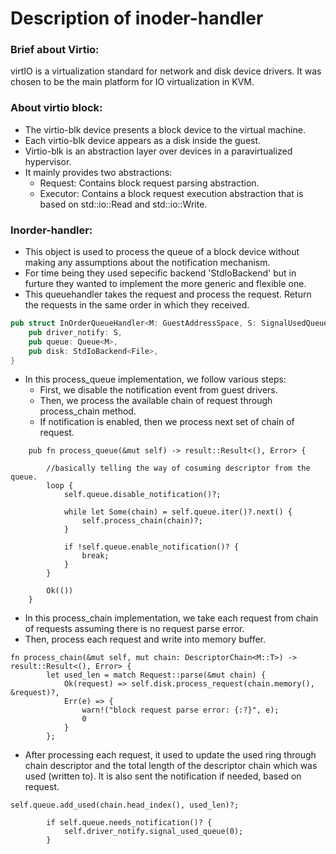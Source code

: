 # Description of inoder-handler

### Brief about Virtio:  
virtIO is a virtualization standard for network and disk device drivers. It was chosen to be the main platform for IO virtualization in KVM.

### About virtio block:
- The virtio-blk device presents a block device to the virtual machine.
- Each virtio-blk device appears as a disk inside the guest.
- Virtio-blk is an abstraction layer over devices in a paravirtualized hypervisor.
- It mainly provides two abstractions:
  - Request: Contains block request parsing abstraction.
  - Executor: Contains a block request execution abstraction that is based on std::io::Read and std::io::Write.

### Inorder-handler: 

- This object is used to process the queue of a block device without making any assumptions about the notification mechanism.
- For time being they used sepecific backend 'StdIoBackend' but in furture they wanted to implement the more generic and flexible one.
- This queuehandler takes the request and process the request. Return the requests in the same order in which they received.
```rs
pub struct InOrderQueueHandler<M: GuestAddressSpace, S: SignalUsedQueue> {
    pub driver_notify: S,
    pub queue: Queue<M>,
    pub disk: StdIoBackend<File>,
}
```

- In this process_queue implementation, we follow various steps:
  - First, we disable the notification event from guest drivers.  
  - Then, we process the available chain of request through process_chain method.  
  - If notification is enabled, then we process next set of chain of request.  

```
    pub fn process_queue(&mut self) -> result::Result<(), Error> {
        
        //basically telling the way of cosuming descriptor from the queue.
        loop {
            self.queue.disable_notification()?;

            while let Some(chain) = self.queue.iter()?.next() {
                self.process_chain(chain)?;
            }

            if !self.queue.enable_notification()? {
                break;
            }
        }

        Ok(())
    }
```


- In this process_chain implementation, we take each request from chain of requests assuming there is no request parse error.   
- Then, process each request and write into memory buffer.
```
fn process_chain(&mut self, mut chain: DescriptorChain<M::T>) -> result::Result<(), Error> {
        let used_len = match Request::parse(&mut chain) {
            Ok(request) => self.disk.process_request(chain.memory(), &request)?,
            Err(e) => {
                warn!("block request parse error: {:?}", e);
                0
            }
        };
```

- After processing each request, it used to update the used ring through chain descriptor and the total length of the descriptor chain which was used (written to). It is also sent the notification if needed, based on request.
```
self.queue.add_used(chain.head_index(), used_len)?;

        if self.queue.needs_notification()? {
            self.driver_notify.signal_used_queue(0);
        }
```
